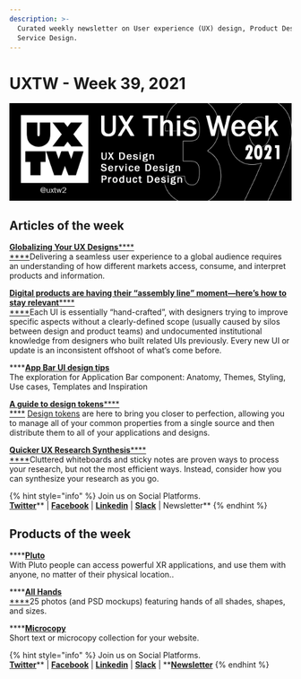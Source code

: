 ```yaml
---
description: >-
  Curated weekly newsletter on User experience (UX) design, Product Design and
  Service Design.
---
```


# UXTW - Week 39, 2021

![UXThisWeek - Issue #39 October, 2021](../.gitbook/assets/uxtw-banner-2021-39.jpg)



## Articles of the week

****[**Globalizing Your UX Designs**](https://indeed.design/article/globalizing-your-ux-designs?ref=uxthisweek)****[****\
****](https://airbnb.design/evolving-by-design/?ref=uxthisweek)Delivering a seamless user experience to a global audience requires an understanding of how different markets access, consume, and interpret products and information.

****[**Digital products are having their “assembly line” moment—here’s how to stay relevant**](https://www.invisionapp.com/inside-design/design-systems-revolution-how-to-adapt/?ref=uxthisweek)****[****\
****](https://uxplanet.org/10-simple-tips-to-improve-user-testing-6a86c84e2794/?ref=uxthisweek)Each UI is essentially “hand-crafted”, with designers trying to improve specific aspects without a clearly-defined scope (usually caused by silos between design and product teams) and undocumented institutional knowledge from designers who built related UIs previously. Every new UI or update is an inconsistent offshoot of what’s come before.

****[**App Bar UI design tips**](https://setproduct.com/blog/appbar-ui-design/?ref=uxthisweek)\
The exploration for Application Bar component: Anatomy, Themes, Styling, Use cases, Templates and Inspiration

****[**A guide to design tokens**](https://www.invisionapp.com/inside-design/design-tokens/)****[****\
****](https://productcoalition.com/product-discovery-playbook-a579bbe3e572/?ref=uxthisweek) [Design tokens](https://support.invisionapp.com/hc/en-us/articles/360049950931) are here to bring you closer to perfection, allowing you to manage all of your common properties from a single source and then distribute them to all of your applications and designs.

****[**Quicker UX Research Synthesis**](https://uxtools.co/blog/quicker-ux-research-synthesis/?ref=uxthisweek)****[****\
****](https://uxdesign.cc/how-bob-moog-brought-usability-heuristics-to-the-electronic-synthesizer-a6797a3a9192)Cluttered whiteboards and sticky notes are proven ways to process your research, but not the most efficient ways. Instead, consider how you can synthesize your research as you go.

{% hint style="info" %}
Join us on Social Platforms. \
[**Twitter**](https://twitter.com/uxtw2)** | **[**Facebook**](https://www.facebook.com/webusabilityandux)** | **[**Linkedin**](https://www.linkedin.com/groups/1875717/)** | **[**Slack**](https://join.slack.com/t/uxthisweek/shared\_invite/zt-szpdweo1-d78hso8FppFcI68Xue\_9Yw)** | Newsletter**
{% endhint %}

## Products of the week

****[**Pluto**](https://www.pluto.app/?ref=uxthisweek)\
With Pluto people can access powerful XR applications, and use them with anyone, no matter of their physical location..

****[**All Hands**\
****](https://nappy.co/all-hands/?ref=uxthiseek)25 photos (and PSD mockups) featuring hands of all shades, shapes, and sizes.

****[**Microcopy**](https://www.microcopy.me/?ref=uxthisweek)\
Short text or microcopy collection for your website.&#x20;

{% hint style="info" %}
Join us on Social Platforms.\
[**Twitter**](https://twitter.com/uxtw2)** | **[**Facebook**](https://www.facebook.com/webusabilityandux)** | **[**Linkedin**](https://www.linkedin.com/groups/1875717/)** | **[**Slack**](https://join.slack.com/t/uxthisweek/shared\_invite/zt-szpdweo1-d78hso8FppFcI68Xue\_9Yw)** | **[**Newsletter**](https://gmail.us17.list-manage.com/subscribe?u=1b23fd286b43ac36e4acba123\&id=0009036f95)
{% endhint %}
